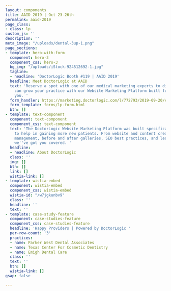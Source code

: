 ```yaml
---
layout: components
title: AAID 2019 | Oct 23-26th
permalink: aaid-2019
page_class:
- class: lp
custom_js: ''
description: ''
meta_image: "/uploads/dental-3up-1.png"
page_sections:
- template: hero-with-form
  component: hero-3
  component_css: hero-3
  bg_img: "/uploads/iStock-924512692-1.jpg"
  tagline:
  - headline: 'DoctorLogic Booth #119 | AAID 2019'
  headline: Meet DoctorLogic at AAID
  text: 'Reserve a spot with one of our medical marketing experts to discuss how DoctorLogic
    can grow your practice with our Website Marketing Platform built for providers...like
    you. '
  form_handler: https://marketing.doctorlogic.com/l/772793/2019-09-20/cmlb
  form_template: forms/lp-form.html
  btn: []
- template: text-component
  component: text-component
  component_css: text-component
  text: 'The DoctorLogic Website Marketing Platform was built specifically for dentists
    to help in gaining more new patients. From website and content creation to reputation
    management, before and after galleries, SEO best practices, and lead management,
    we''ve got you covered. '
  headline:
  - headline: About DoctorLogic
  class: ''
  img: []
  btn: []
  link: []
  wistia-link: []
- template: wistia-embed
  component: wistia-embed
  component_css: wistia-embed
  wistia-id: "/w7jgkunbv9"
  class: ''
  headline: ''
  text: ''
- template: case-study-feature
  component: case-studies-feature
  component_css: case-studies-feature
  headline: 'Happy Providers | Powered by DoctorLogic '
  per-row-count: '3'
  practices:
  - name: Parker West Dental Associates
  - name: Texas Center For Cosmetic Dentistry
  - name: Emigh Dental Care
  class: ''
  text: ''
  btn: []
  wistia-link: []
gsap: false

---
```

